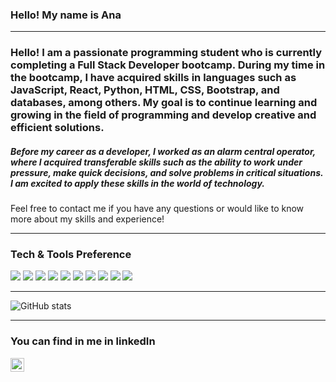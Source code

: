 ### Hello! My name is Ana

---



<h3>Hello! I am a passionate programming student who is currently completing a Full Stack Developer bootcamp. During my time in the bootcamp, I have acquired skills in languages such as JavaScript, React, Python, HTML, CSS, Bootstrap, and databases, among others. My goal is to continue learning and growing in the field of programming and develop creative and efficient solutions.</h3>


<h5>Before my career as a developer, I worked as an alarm central operator, where I acquired transferable skills such as the ability to work under pressure, make quick decisions, and solve problems in critical situations. I am excited to apply these skills in the world of technology.</h5>


Feel free to contact me if you have any questions or would like to know more about my skills and experience!

---

### Tech & Tools Preference

<img src = "https://img.shields.io/badge/-HTML5-E34F26?style=flat&logo=html5&logoColor=white"> <img src = "https://img.shields.io/badge/-CSS3-1572B6?style=flat&logo=css3&logoColor=white">
<img src="https://img.shields.io/badge/-Bootstrap-563D7C?style=flat&logo=bootstrap&logoColor=white">
<img src="https://img.shields.io/badge/-JavaScript-eed718?style=flat&logo=javascript&logoColor=ffffff">
<img src="https://img.shields.io/badge/-React-000000?style=flat&logo=react&logoColor=00c8ff">
<img src="https://img.shields.io/badge/-MySQL-F29111?style=flat&logo=mysql&logoColor=FFFFFF">
<img src="http://img.shields.io/badge/-Git-F1502F?style=flat&logo=git&logoColor=FFFFFF">
<img src="http://img.shields.io/badge/-Github-000000?style=flat&logo=github&logoColor=FFFFFF">
<img src="http://img.shields.io/badge/-VS%20Code-007ACC?style=flat&logo=visual%20studio%20code&logoColor=white">
<img src="https://img.shields.io/badge/-Python-black?style=flat&logo=python&logoColor=white">



---

![GitHub stats](https://github-readme-stats.vercel.app/api?username=Apacheco82&show_icons=true&hide_border=true)


---

### You can find in me in linkedIn

<a href="https://www.linkedin.com/in/ana-pacheco-garc%C3%ADa-01750b264/">
  <img align="left" width="22px" src="https://cdn.jsdelivr.net/npm/simple-icons@v3/icons/linkedin.svg" alt="LinkedIn icon">
</a>



<br/>
